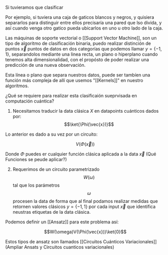 

Si tuvieramos que clasificar 

Por ejemplo, si tuviera una caja de gaticos blancos y negros, y quisiera separarlos para distinguir entre ellos precisaría una pared que lso divida, y así cuando venga otro gatico pueda ubicarlos en uno u otro lado de la caja.

Las máquinas de soporte vectorial o [[Support Vector Machine]], son un tipo de algoritmo de clasificación binaria, puedo realizar distinción de puntos $\vec{x}$ puntos de datos en dos categorías que podemos llamar $y=\{-1,1\}$, separandolos mediante una linea recta, un plano o hiperplano cuando tenemos alta dimensionalidad, con el propósto de poder realizar una predicción de una nueva observación.

Esta línea o plano que separa nuestros datos, puede ser tambíen una función más compleja de allí que usemos "[[Kernels]]" en nuestro algoritmos.

¿Qué se requiere para realizar esta clasificaión sueprvisada en computación cuántica?


1.  Necesitamos traducir la data clásica $X$ en datapoints cuánticos dados por:
$$\ket{\Phi(\vec{x})}$$

Lo anterior es dado a su vez por un circuito:

$$V(\Phi(\vec{x}))$$

Donde $\Phi$ puedes er cualquier función clásica aplicada a la data $\vec{x}$   (Qué Funciones se peude aplicar?)

2. Requerimos de un circuito parametrizado $$W(\omega)$$ tal que los parámetros $$\omega$$ procesen la data de forma que al final podamos realizar medidas que retornen valores clásicos $y=\{-1,1\}$ por cada input $\vec{x}$ que identifica neustras etiquetas de la data clásica.


Podemos definir un [[Ansatz]] para este problema así:

$$W(\omega)V(\Phi(\vec{x}))\ket{0}$$

Estos tipos de ansatz son llamados [[Circuitos Cuánticos Variacionales]] (Ampliar Ansats y Circuitos cuanticos variacionales)


